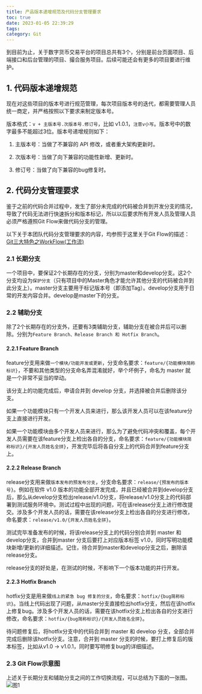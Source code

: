 ```yaml
---
title: 产品版本递增规范及代码分支管理要求
toc: true
date: 2023-01-05 22:39:29
tags:
category: Git
---
```

到目前为止，关于数字货币交易平台的项目总共有3个，分别是前台页面项目、后端接口和后台管理的项目、撮合服务项目。后续可能还会有更多的项目要进行维护。 

## 1. 代码版本递增规范 

现在对这些项目的版本号进行规范管理，每次项目版本号的迭代，都需要管理人员统一商定，并严格按照以下要求来制定版本号。 

版本格式：`v + 主版本号.次版本号.修订号`，比如 v1.0.1，`注意v小写`。版本号中的数字最多不能超过3位。版本号递增规则如下： 

1. 主版本号：当做了不兼容的 API 修改，或者重大架构更新时。 

2. 次版本号：当做了向下兼容的功能性新增、更新时。 

3. 修订号：当做了向下兼容的bug修复时。 

## 2. 代码分支管理要求 

鉴于之前的代码合并过程中，发生了部分未完成的代码被合并到开发分支的情况，导致了代码无法进行快速拆分和版本标记，所以以后要求所有开发人员及管理人员必须严格遵照Git Flow来做代码分支的管理。 

以下关于本团队代码分支管理要求的内容，均参照于这里关于Git Flow的描述：[Git三大特色之WorkFlow(工作流) ](https://drprincess.github.io/2017/12/26/Git%E4%B8%89%E5%A4%A7%E7%89%B9%E8%89%B2%E4%B9%8BWorkFlow(%E5%B7%A5%E4%BD%9C%E6%B5%81)/)

### 2.1 长期分支 

一个项目中，要保证2个长期存在的分支，分别为master和develop分支。这2个分支均设为`保护分支`（只有项目中的Master角色才能允许其他分支的代码被合并到此分支上）。master分支主要用于标记版本号（即添加Tag）。develop分支用于日常的开发内容合并。develop是master下的分支。 

### 2.2 辅助分支 

除了2个长期存在的分支外，还要有3类辅助分支，辅助分支在被合并后可以删除。分别为`Feature Branch、Release Branch 和 Hotfix Branch`。 

#### 2.2.1 Feature Branch 

feature分支用来做`一个模块/功能开发或更新`，分支命名要求：`feature/{功能模块简称标识}`，不要和其他类型的分支命名弄混淆就好，举个坏例子，命名为 master 就是一个非常不妥当的举动。 

该分支上的功能完成后，申请合并到 develop 分支，并选择被合并后删除该分支。 

如果一个功能模块只有一个开发人员来进行，那么该开发人员可以在该feature分支上直接进行开发。 

如果一个功能模块由多个开发人员来进行，那么为了避免代码冲突和覆盖，每个开发人员需要在该feature分支上检出各自的分支，命名要求：`feature/{功能模块简称标识}/{开发人员姓名全拼}`，开发完毕后将各自分支上的代码合并到feature分支上。 

#### 2.2.2 Release Branch 

release分支用来做`版本发布的预发布分支`，分支命名要求：`release/{预发布的版本号}`。例如在软件 v1.0 版本的功能全部开发完成，并且已经被合并到develop分支后，那么从develop分支检出release/v1.0分支，将release/v1.0分支上的代码部署到测试服务环境中。测试过程中出现的问题，可在该release分支上进行修改提交。涉及多个开发人员的话，需要在该release分支上检出各自的分支进行修改，命名要求：`release/v1.0/{开发人员姓名全拼}`。 

测试完毕准备发布的时候，将该release分支上的代码分别合并到 master 和 develop分支，合并到master 分支后要打上对应版本标签 v1.0，同时写明功能模块新增/更新的详细描述。记住，待合并到master和develop分支之后，删除该release分支。 

release分支的好处是，在测试的时候，不影响下一个版本功能的并行开发。 

#### 2.2.3 Hotfix Branch 

hotfix分支是用来做`线上的紧急 bug 修复的分支`，命名要求：`hotfix/{bug简称标识}`。当线上代码出现了问题，从master分支直接检出hotfix分支，然后在该hotfix上修复bug。涉及多个开发人员的话，需要在该hotfix分支上检出各自的分支进行修改，命名要求：`hotfix/{bug简称标识}/{开发人员姓名全拼}`。 

待问题修复后，将hotfix分支中的代码合并到 master 和 develop 分支，全部合并完成后删除该hotfix分支。注意，合并到 master 分支的时候，要打上修复后的版本标签，比如从v1.0 -> v1.0.1，同时要写明修复bug的详细描述。 

### 2.3 Git Flow示意图 

上述关于长期分支和辅助分支之间的工作切换流程，可以总结为下面的一张图。 
![图1](https://foruda.gitee.com/images/1688135939384827992/b6ee9f48_358662.jpeg "img.jpeg")